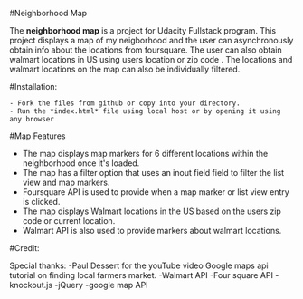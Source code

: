 #Neighborhood Map

The **neighborhood map** is a project for Udacity Fullstack program. This project displays a map of my neigborhood and the user can asynchronously obtain info about the locations from foursquare. The user can also obtain walmart locations in US using users location or zip code . The locations and walmart locations on the map can also be individually filtered.


#Installation:

    - Fork the files from github or copy into your directory.
    - Run the *index.html* file using local host or by opening it using any browser

#Map Features

- The map displays map markers for 6 different locations within the neighborhood once it's loaded.
- The map has a filter option that uses an inout field field to filter the list view and map markers.
- Foursquare API is used to provide when a map marker or list view entry is clicked.
- The map displays Walmart locations in the US based on the users zip code or current location. 
- Walmart API is also used to provide markers about walmart locations.

#Credit:

Special thanks:
-Paul Dessert for the youTube video Google maps api tutorial on finding local farmers market.
-Walmart API
-Four square API
-knockout.js
-jQuery
-google map API



